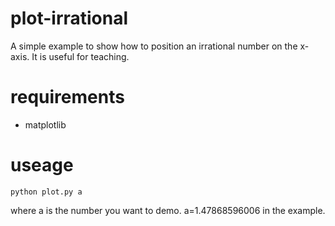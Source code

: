 # plot-irrational
A simple example to show how to position an irrational number on the x-axis. It is useful for teaching. 

# requirements 
- matplotlib 

# useage 
```
python plot.py a 
```
where a is the number you want to demo. a=1.47868596006 in the example. 




